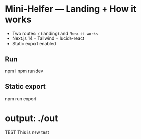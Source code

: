 # Mini-Helfer — Landing + How it works
- Two routes: `/` (landing) and `/how-it-works`
- Next.js 14 + Tailwind + lucide-react
- Static export enabled

## Run
npm i
npm run dev

## Static export
npm run export
# output: ./out

TEST  This is new test

